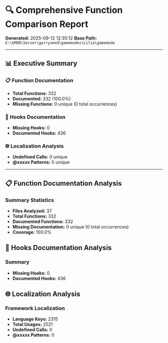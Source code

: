 # 🔍 Comprehensive Function Comparison Report

**Generated:** 2025-09-12 12:35:12
**Base Path:** `E:\GMOD\Server\garrysmod\gamemodes\Lilia\gamemode`

---

## 📊 Executive Summary

### 📋 Function Documentation
- **Total Functions:** 332
- **Documented:** 332 (100.0%)
- **Missing Functions:** 0 unique (0 total occurrences)

### 🎣 Hooks Documentation
- **Missing Hooks:** 0
- **Documented Hooks:** 436

### 🌐 Localization Analysis
- **Undefined Calls:** 0 unique
- **@xxxxx Patterns:** 0 unique

---

## 📋 Function Documentation Analysis

### Summary Statistics
- **Files Analyzed:** 37
- **Total Functions:** 332
- **Documented Functions:** 332
- **Missing Documentation:** 0 unique (0 total occurrences)
- **Coverage:** 100.0%

## 🎣 Hooks Documentation Analysis

### Summary
- **Missing Hooks:** 0
- **Documented Hooks:** 436

## 🌐 Localization Analysis

### Framework Localization
- **Language Keys:** 2315
- **Total Usages:** 2521
- **Undefined Calls:** 0
- **@xxxxx Patterns:** 0
